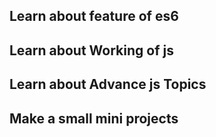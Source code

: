 ## Learn about feature of es6 
## Learn about Working of js 
## Learn about Advance js Topics 
## Make a small mini projects